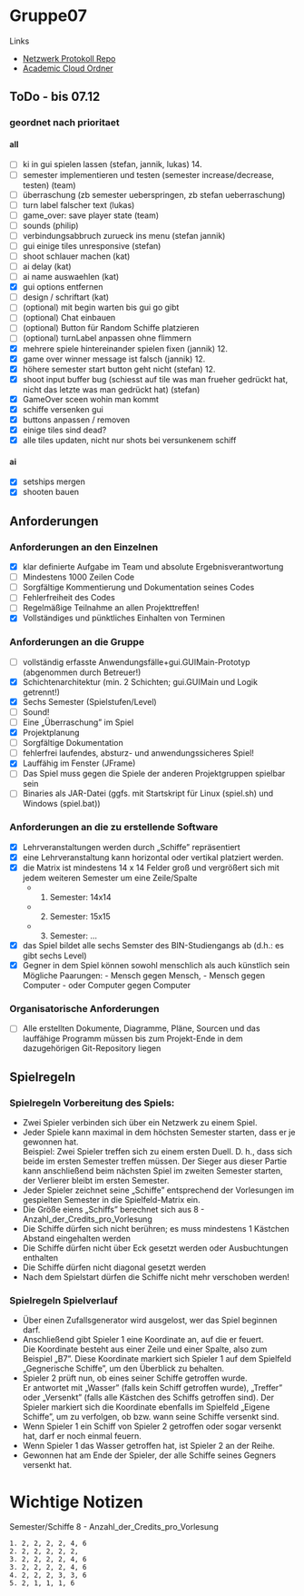 # Gruppe07

Links

- [Netzwerk Protokoll Repo](https://lab.it.hs-hannover.de/tcm-ss5-u1/progpr22-23-api)
- [Academic Cloud Ordner](https://sync.academiccloud.de/index.php/apps/files/?dir=/ProgProj2223)

## ToDo - bis 07.12

### geordnet nach prioritaet
#### all
- [ ] ki in gui spielen lassen (stefan, jannik, lukas) 14.
- [ ] semester implementieren und testen (semester increase/decrease, testen) (team)
- [ ] überraschung (zb semester ueberspringen, zb stefan ueberraschung) 
- [ ] turn label falscher text (lukas)
- [ ] game_over: save player state (team)
- [ ] sounds (philip)
- [ ] verbindungsabbruch zurueck ins menu (stefan jannik)
- [ ] gui einige tiles unresponsive (stefan)
- [ ] shoot schlauer machen (kat)
- [ ] ai delay (kat)
- [ ] ai name auswaehlen (kat)
- [x] gui options entfernen
- [ ] design / schriftart (kat)
- [ ] (optional) mit begin warten bis gui go gibt
- [ ] (optional) Chat einbauen
- [ ] (optional) Button für Random Schiffe platzieren
- [ ] (optional) turnLabel anpassen ohne flimmern
- [x] mehrere spiele hintereinander spielen fixen (jannik) 12.
- [x] game over winner message ist falsch (jannik) 12.
- [X] höhere semester start button geht nicht (stefan) 12.
- [x] shoot input buffer bug (schiesst auf tile was man frueher gedrückt hat, nicht das letzte was man gedrückt hat) (stefan)
- [x] GameOver sceen wohin man kommt
- [x] schiffe versenken gui
- [x] buttons anpassen / removen
- [x] einige tiles sind dead?
- [x] alle tiles updaten, nicht nur shots bei versunkenem schiff

#### ai
- [x] setships mergen
- [x] shooten bauen

## Anforderungen

### Anforderungen an den Einzelnen

- [x] klar definierte Aufgabe im Team und absolute Ergebnisverantwortung
- [ ] Mindestens 1000 Zeilen Code
- [ ] Sorgfältige Kommentierung und Dokumentation seines Codes
- [ ] Fehlerfreiheit des Codes
- [ ] Regelmäßige Teilnahme an allen Projekttreffen!
- [x] Vollständiges und pünktliches Einhalten von Terminen

### Anforderungen an die Gruppe
- [ ] vollständig erfasste Anwendungsfälle+gui.GUIMain-Prototyp (abgenommen durch Betreuer!)
- [x] Schichtenarchitektur (min. 2 Schichten; gui.GUIMain und Logik getrennt!)
- [x] Sechs Semester (Spielstufen/Level)
- [ ] Sound!
- [ ] Eine „Überraschung” im Spiel
- [x] Projektplanung
- [ ] Sorgfältige Dokumentation
- [ ] fehlerfrei laufendes, absturz- und anwendungssicheres Spiel!
- [x] Lauffähig im Fenster (JFrame)
- [ ] Das Spiel muss gegen die Spiele der anderen Projektgruppen spielbar sein
- [ ] Binaries als JAR-Datei (ggfs. mit Startskript für Linux (spiel.sh) und Windows (spiel.bat))

### Anforderungen an die zu erstellende Software
- [x] Lehrveranstaltungen werden durch „Schiffe” repräsentiert
- [x] eine Lehrveranstaltung kann horizontal oder vertikal platziert werden.
- [x] die Matrix ist mindestens 14 x 14 Felder groß und vergrößert sich mit jedem weiteren Semester um eine Zeile/Spalte
    - 1. Semester: 14x14
    - 2. Semester: 15x15
    - 3. Semester: ...
- [x] das Spiel bildet alle sechs Semster des BIN-Studiengangs ab (d.h.: es gibt sechs Level)
- [x] Gegner in dem Spiel können sowohl menschlich als auch künstlich sein  
    Mögliche Paarungen:
        - Mensch gegen Mensch,
        - Mensch gegen Computer
        - oder Computer gegen Computer

### Organisatorische Anforderungen
- [ ] Alle erstellten Dokumente, Diagramme, Pläne, Sourcen und das lauffähige Programm müssen bis zum Projekt-Ende in dem dazugehörigen Git-Repository liegen



## Spielregeln

### Spielregeln Vorbereitung des Spiels:
- Zwei Spieler verbinden sich über ein Netzwerk zu einem Spiel.
- Jeder Spiele kann maximal in dem höchsten Semester starten, dass er je gewonnen hat.  
    Beispiel: Zwei Spieler treffen sich zu einem ersten Duell. D. h., dass sich beide
    im ersten Semester treffen müssen. Der Sieger aus dieser Partie kann
    anschließend beim nächsten Spiel im zweiten Semester starten, der Verlierer
    bleibt im ersten Semester.
- Jeder Spieler zeichnet seine „Schiffe” entsprechend der Vorlesungen im gespielten Semester in die Spielfeld-Matrix ein.
- Die Größe eiens „Schiffs” berechnet sich aus 8 - Anzahl_der_Credits_pro_Vorlesung
- Die Schiffe dürfen sich nicht berühren; es muss mindestens 1 Kästchen Abstand eingehalten werden
- Die Schiffe dürfen nicht über Eck gesetzt werden oder Ausbuchtungen enthalten
- Die Schiffe dürfen nicht diagonal gesetzt werden
- Nach dem Spielstart dürfen die Schiffe nicht mehr verschoben werden!

### Spielregeln Spielverlauf
- Über einen Zufallsgenerator wird ausgelost, wer das Spiel beginnen darf.
- Anschließend gibt Spieler 1 eine Koordinate an, auf die er feuert.  
    Die Koordinate besteht aus einer Zeile und einer Spalte, also zum Beispiel „B7”.
    Diese Koordinate markiert sich Spieler 1 auf dem Spielfeld „Gegnerische Schiffe”, um den Überblick zu behalten.
- Spieler 2 prüft nun, ob eines seiner Schiffe getroffen wurde.  
    Er antwortet mit „Wasser” (falls kein Schiff getroffen wurde), „Treffer” oder „Versenkt” (falls alle Kästchen des Schiffs getroffen sind).
    Der Spieler markiert sich die Koordinate ebenfalls im Spielfeld „Eigene Schiffe”, um zu verfolgen, ob
    bzw. wann seine Schiffe versenkt sind.
- Wenn Spieler 1 ein Schiff von Spieler 2 getroffen oder sogar versenkt hat, darf er noch einmal feuern.
- Wenn Spieler 1 das Wasser getroffen hat, ist Spieler 2 an der Reihe.
- Gewonnen hat am Ende der Spieler, der alle Schiffe seines Gegners versenkt hat.


# Wichtige Notizen

Semester/Schiffe
    8 - Anzahl_der_Credits_pro_Vorlesung

    1. 2, 2, 2, 2, 4, 6
    2. 2, 2, 2, 2, 2,
    3. 2, 2, 2, 2, 4, 6
    3. 2, 2, 2, 2, 4, 6
    4. 2, 2, 2, 3, 3, 6
    5. 2, 1, 1, 1, 6
